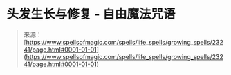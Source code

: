 <!--yml

category: 未分类

date: 2024-06-12 19:08:15

-->

# 头发生长与修复 - 自由魔法咒语

> 来源：[https://www.spellsofmagic.com/spells/life_spells/growing_spells/23241/page.html#0001-01-01](https://www.spellsofmagic.com/spells/life_spells/growing_spells/23241/page.html#0001-01-01)

